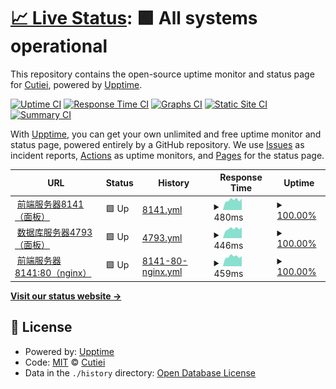 # [📈 Live Status](https://Cutiei.github.io/Uptime): <!--live status--> **🟩 All systems operational**

This repository contains the open-source uptime monitor and status page for [Cutiei](https://Cutiei.github.io/Uptime), powered by [Upptime](https://github.com/upptime/upptime).

[![Uptime CI](https://github.com/Cutiei/Uptime/workflows/Uptime%20CI/badge.svg)](https://github.com/Cutiei/Uptime/actions?query=workflow%3A%22Uptime+CI%22)
[![Response Time CI](https://github.com/Cutiei/Uptime/workflows/Response%20Time%20CI/badge.svg)](https://github.com/Cutiei/Uptime/actions?query=workflow%3A%22Response+Time+CI%22)
[![Graphs CI](https://github.com/Cutiei/Uptime/workflows/Graphs%20CI/badge.svg)](https://github.com/Cutiei/Uptime/actions?query=workflow%3A%22Graphs+CI%22)
[![Static Site CI](https://github.com/Cutiei/Uptime/workflows/Static%20Site%20CI/badge.svg)](https://github.com/Cutiei/Uptime/actions?query=workflow%3A%22Static+Site+CI%22)
[![Summary CI](https://github.com/Cutiei/Uptime/workflows/Summary%20CI/badge.svg)](https://github.com/Cutiei/Uptime/actions?query=workflow%3A%22Summary+CI%22)

With [Upptime](https://upptime.js.org), you can get your own unlimited and free uptime monitor and status page, powered entirely by a GitHub repository. We use [Issues](https://github.com/Cutiei/Uptime/issues) as incident reports, [Actions](https://github.com/Cutiei/Uptime/actions) as uptime monitors, and [Pages](https://Cutiei.github.io/Uptime) for the status page.

<!--start: status pages-->
<!-- This summary is generated by Upptime (https://github.com/upptime/upptime) -->
<!-- Do not edit this manually, your changes will be overwritten -->
<!-- prettier-ignore -->
| URL | Status | History | Response Time | Uptime |
| --- | ------ | ------- | ------------- | ------ |
| <img alt="" src="https://icons.duckduckgo.com/ip3/8.141.93.89.ico" height="13"> [前端服务器8141（面板）](http://8.141.93.89:9999/) | 🟩 Up | [8141.yml](https://github.com/Cutiei/Uptime-ThirdParty/commits/HEAD/history/8141.yml) | <details><summary><img alt="Response time graph" src="./graphs/8141/response-time-week.png" height="20"> 480ms</summary><br><a href="https://Cutiei.github.io/Uptime-ThirdParty/history/8141"><img alt="Response time 483" src="https://img.shields.io/endpoint?url=https%3A%2F%2Fraw.githubusercontent.com%2FCutiei%2FUptime-ThirdParty%2FHEAD%2Fapi%2F8141%2Fresponse-time.json"></a><br><a href="https://Cutiei.github.io/Uptime-ThirdParty/history/8141"><img alt="24-hour response time 542" src="https://img.shields.io/endpoint?url=https%3A%2F%2Fraw.githubusercontent.com%2FCutiei%2FUptime-ThirdParty%2FHEAD%2Fapi%2F8141%2Fresponse-time-day.json"></a><br><a href="https://Cutiei.github.io/Uptime-ThirdParty/history/8141"><img alt="7-day response time 480" src="https://img.shields.io/endpoint?url=https%3A%2F%2Fraw.githubusercontent.com%2FCutiei%2FUptime-ThirdParty%2FHEAD%2Fapi%2F8141%2Fresponse-time-week.json"></a><br><a href="https://Cutiei.github.io/Uptime-ThirdParty/history/8141"><img alt="30-day response time 476" src="https://img.shields.io/endpoint?url=https%3A%2F%2Fraw.githubusercontent.com%2FCutiei%2FUptime-ThirdParty%2FHEAD%2Fapi%2F8141%2Fresponse-time-month.json"></a><br><a href="https://Cutiei.github.io/Uptime-ThirdParty/history/8141"><img alt="1-year response time 483" src="https://img.shields.io/endpoint?url=https%3A%2F%2Fraw.githubusercontent.com%2FCutiei%2FUptime-ThirdParty%2FHEAD%2Fapi%2F8141%2Fresponse-time-year.json"></a></details> | <details><summary><a href="https://Cutiei.github.io/Uptime-ThirdParty/history/8141">100.00%</a></summary><a href="https://Cutiei.github.io/Uptime-ThirdParty/history/8141"><img alt="All-time uptime 100.00%" src="https://img.shields.io/endpoint?url=https%3A%2F%2Fraw.githubusercontent.com%2FCutiei%2FUptime-ThirdParty%2FHEAD%2Fapi%2F8141%2Fuptime.json"></a><br><a href="https://Cutiei.github.io/Uptime-ThirdParty/history/8141"><img alt="24-hour uptime 100.00%" src="https://img.shields.io/endpoint?url=https%3A%2F%2Fraw.githubusercontent.com%2FCutiei%2FUptime-ThirdParty%2FHEAD%2Fapi%2F8141%2Fuptime-day.json"></a><br><a href="https://Cutiei.github.io/Uptime-ThirdParty/history/8141"><img alt="7-day uptime 100.00%" src="https://img.shields.io/endpoint?url=https%3A%2F%2Fraw.githubusercontent.com%2FCutiei%2FUptime-ThirdParty%2FHEAD%2Fapi%2F8141%2Fuptime-week.json"></a><br><a href="https://Cutiei.github.io/Uptime-ThirdParty/history/8141"><img alt="30-day uptime 100.00%" src="https://img.shields.io/endpoint?url=https%3A%2F%2Fraw.githubusercontent.com%2FCutiei%2FUptime-ThirdParty%2FHEAD%2Fapi%2F8141%2Fuptime-month.json"></a><br><a href="https://Cutiei.github.io/Uptime-ThirdParty/history/8141"><img alt="1-year uptime 100.00%" src="https://img.shields.io/endpoint?url=https%3A%2F%2Fraw.githubusercontent.com%2FCutiei%2FUptime-ThirdParty%2FHEAD%2Fapi%2F8141%2Fuptime-year.json"></a></details>
| <img alt="" src="https://icons.duckduckgo.com/ip3/47.93.253.217.ico" height="13"> [数据库服务器4793（面板）](http://47.93.253.217:9999/) | 🟩 Up | [4793.yml](https://github.com/Cutiei/Uptime-ThirdParty/commits/HEAD/history/4793.yml) | <details><summary><img alt="Response time graph" src="./graphs/4793/response-time-week.png" height="20"> 446ms</summary><br><a href="https://Cutiei.github.io/Uptime-ThirdParty/history/4793"><img alt="Response time 774" src="https://img.shields.io/endpoint?url=https%3A%2F%2Fraw.githubusercontent.com%2FCutiei%2FUptime-ThirdParty%2FHEAD%2Fapi%2F4793%2Fresponse-time.json"></a><br><a href="https://Cutiei.github.io/Uptime-ThirdParty/history/4793"><img alt="24-hour response time 505" src="https://img.shields.io/endpoint?url=https%3A%2F%2Fraw.githubusercontent.com%2FCutiei%2FUptime-ThirdParty%2FHEAD%2Fapi%2F4793%2Fresponse-time-day.json"></a><br><a href="https://Cutiei.github.io/Uptime-ThirdParty/history/4793"><img alt="7-day response time 446" src="https://img.shields.io/endpoint?url=https%3A%2F%2Fraw.githubusercontent.com%2FCutiei%2FUptime-ThirdParty%2FHEAD%2Fapi%2F4793%2Fresponse-time-week.json"></a><br><a href="https://Cutiei.github.io/Uptime-ThirdParty/history/4793"><img alt="30-day response time 483" src="https://img.shields.io/endpoint?url=https%3A%2F%2Fraw.githubusercontent.com%2FCutiei%2FUptime-ThirdParty%2FHEAD%2Fapi%2F4793%2Fresponse-time-month.json"></a><br><a href="https://Cutiei.github.io/Uptime-ThirdParty/history/4793"><img alt="1-year response time 774" src="https://img.shields.io/endpoint?url=https%3A%2F%2Fraw.githubusercontent.com%2FCutiei%2FUptime-ThirdParty%2FHEAD%2Fapi%2F4793%2Fresponse-time-year.json"></a></details> | <details><summary><a href="https://Cutiei.github.io/Uptime-ThirdParty/history/4793">100.00%</a></summary><a href="https://Cutiei.github.io/Uptime-ThirdParty/history/4793"><img alt="All-time uptime 98.82%" src="https://img.shields.io/endpoint?url=https%3A%2F%2Fraw.githubusercontent.com%2FCutiei%2FUptime-ThirdParty%2FHEAD%2Fapi%2F4793%2Fuptime.json"></a><br><a href="https://Cutiei.github.io/Uptime-ThirdParty/history/4793"><img alt="24-hour uptime 100.00%" src="https://img.shields.io/endpoint?url=https%3A%2F%2Fraw.githubusercontent.com%2FCutiei%2FUptime-ThirdParty%2FHEAD%2Fapi%2F4793%2Fuptime-day.json"></a><br><a href="https://Cutiei.github.io/Uptime-ThirdParty/history/4793"><img alt="7-day uptime 100.00%" src="https://img.shields.io/endpoint?url=https%3A%2F%2Fraw.githubusercontent.com%2FCutiei%2FUptime-ThirdParty%2FHEAD%2Fapi%2F4793%2Fuptime-week.json"></a><br><a href="https://Cutiei.github.io/Uptime-ThirdParty/history/4793"><img alt="30-day uptime 100.00%" src="https://img.shields.io/endpoint?url=https%3A%2F%2Fraw.githubusercontent.com%2FCutiei%2FUptime-ThirdParty%2FHEAD%2Fapi%2F4793%2Fuptime-month.json"></a><br><a href="https://Cutiei.github.io/Uptime-ThirdParty/history/4793"><img alt="1-year uptime 98.82%" src="https://img.shields.io/endpoint?url=https%3A%2F%2Fraw.githubusercontent.com%2FCutiei%2FUptime-ThirdParty%2FHEAD%2Fapi%2F4793%2Fuptime-year.json"></a></details>
| <img alt="" src="https://icons.duckduckgo.com/ip3/8.141.93.89.ico" height="13"> [前端服务器8141:80（nginx）](http://8.141.93.89/) | 🟩 Up | [8141-80-nginx.yml](https://github.com/Cutiei/Uptime-ThirdParty/commits/HEAD/history/8141-80-nginx.yml) | <details><summary><img alt="Response time graph" src="./graphs/8141-80-nginx/response-time-week.png" height="20"> 459ms</summary><br><a href="https://Cutiei.github.io/Uptime-ThirdParty/history/8141-80-nginx"><img alt="Response time 485" src="https://img.shields.io/endpoint?url=https%3A%2F%2Fraw.githubusercontent.com%2FCutiei%2FUptime-ThirdParty%2FHEAD%2Fapi%2F8141-80-nginx%2Fresponse-time.json"></a><br><a href="https://Cutiei.github.io/Uptime-ThirdParty/history/8141-80-nginx"><img alt="24-hour response time 481" src="https://img.shields.io/endpoint?url=https%3A%2F%2Fraw.githubusercontent.com%2FCutiei%2FUptime-ThirdParty%2FHEAD%2Fapi%2F8141-80-nginx%2Fresponse-time-day.json"></a><br><a href="https://Cutiei.github.io/Uptime-ThirdParty/history/8141-80-nginx"><img alt="7-day response time 459" src="https://img.shields.io/endpoint?url=https%3A%2F%2Fraw.githubusercontent.com%2FCutiei%2FUptime-ThirdParty%2FHEAD%2Fapi%2F8141-80-nginx%2Fresponse-time-week.json"></a><br><a href="https://Cutiei.github.io/Uptime-ThirdParty/history/8141-80-nginx"><img alt="30-day response time 477" src="https://img.shields.io/endpoint?url=https%3A%2F%2Fraw.githubusercontent.com%2FCutiei%2FUptime-ThirdParty%2FHEAD%2Fapi%2F8141-80-nginx%2Fresponse-time-month.json"></a><br><a href="https://Cutiei.github.io/Uptime-ThirdParty/history/8141-80-nginx"><img alt="1-year response time 485" src="https://img.shields.io/endpoint?url=https%3A%2F%2Fraw.githubusercontent.com%2FCutiei%2FUptime-ThirdParty%2FHEAD%2Fapi%2F8141-80-nginx%2Fresponse-time-year.json"></a></details> | <details><summary><a href="https://Cutiei.github.io/Uptime-ThirdParty/history/8141-80-nginx">100.00%</a></summary><a href="https://Cutiei.github.io/Uptime-ThirdParty/history/8141-80-nginx"><img alt="All-time uptime 95.80%" src="https://img.shields.io/endpoint?url=https%3A%2F%2Fraw.githubusercontent.com%2FCutiei%2FUptime-ThirdParty%2FHEAD%2Fapi%2F8141-80-nginx%2Fuptime.json"></a><br><a href="https://Cutiei.github.io/Uptime-ThirdParty/history/8141-80-nginx"><img alt="24-hour uptime 100.00%" src="https://img.shields.io/endpoint?url=https%3A%2F%2Fraw.githubusercontent.com%2FCutiei%2FUptime-ThirdParty%2FHEAD%2Fapi%2F8141-80-nginx%2Fuptime-day.json"></a><br><a href="https://Cutiei.github.io/Uptime-ThirdParty/history/8141-80-nginx"><img alt="7-day uptime 100.00%" src="https://img.shields.io/endpoint?url=https%3A%2F%2Fraw.githubusercontent.com%2FCutiei%2FUptime-ThirdParty%2FHEAD%2Fapi%2F8141-80-nginx%2Fuptime-week.json"></a><br><a href="https://Cutiei.github.io/Uptime-ThirdParty/history/8141-80-nginx"><img alt="30-day uptime 100.00%" src="https://img.shields.io/endpoint?url=https%3A%2F%2Fraw.githubusercontent.com%2FCutiei%2FUptime-ThirdParty%2FHEAD%2Fapi%2F8141-80-nginx%2Fuptime-month.json"></a><br><a href="https://Cutiei.github.io/Uptime-ThirdParty/history/8141-80-nginx"><img alt="1-year uptime 95.80%" src="https://img.shields.io/endpoint?url=https%3A%2F%2Fraw.githubusercontent.com%2FCutiei%2FUptime-ThirdParty%2FHEAD%2Fapi%2F8141-80-nginx%2Fuptime-year.json"></a></details>

<!--end: status pages-->

[**Visit our status website →**](https://Cutiei.github.io/Uptime)

## 📄 License

- Powered by: [Upptime](https://github.com/upptime/upptime)
- Code: [MIT](./LICENSE) © [Cutiei](https://Cutiei.github.io/Uptime)
- Data in the `./history` directory: [Open Database License](https://opendatacommons.org/licenses/odbl/1-0/)
